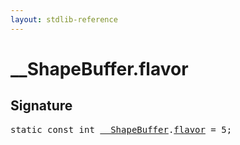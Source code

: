 ```yaml
---
layout: stdlib-reference
---
```


# __ShapeBuffer.flavor

## Signature
<pre>
<span class='code_keyword'>static</span> <span class='code_keyword'>const</span> int <a href="/stdlib-reference/types/ShapeBuffer/index" class="code_type">__ShapeBuffer</a>.<a href="/stdlib-reference/types/ShapeBuffer/flavor" class="code_var">flavor</a> = 5;
</pre>

